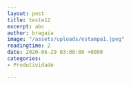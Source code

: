 ```yaml
---
layout: post
title: teste12
excerpt: abc
author: bragaia
image: "/assets/uploads/estampa1.jpeg"
readingtime: 2
date: 2020-06-29 03:00:00 +0000
categories:
- Produtividade

---
```

